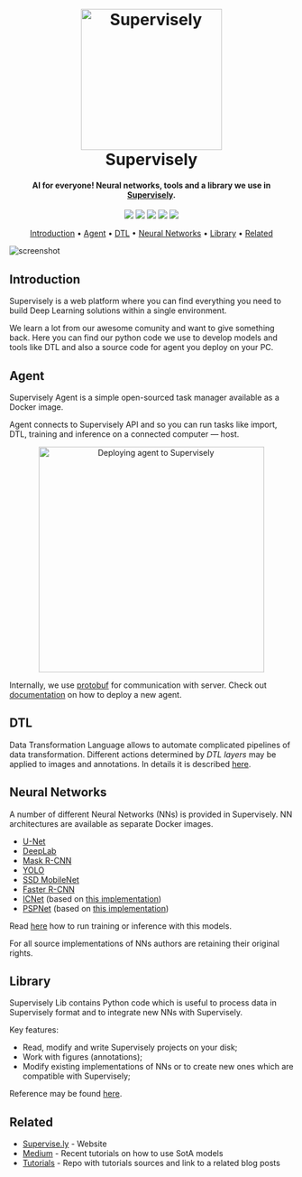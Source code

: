 <h1 align="center">
  <br>
  <a href="https://supervise.ly"><img alt="Supervisely" title="Supervisely" src="https://i.imgur.com/o8QhNOv.png" width="250"></a>
  <br>
  Supervisely
  <br>
</h1>

<h4 align="center">AI for everyone! Neural networks, tools and a library we use in <a href="https://supervise.ly">Supervisely</a>.</h4>

<p align="center">
  <img src="https://img.shields.io/uptimerobot/status/m778791913-8b2f81d0f1c83da85158e2a5.svg">
  <img src="https://img.shields.io/uptimerobot/ratio/m778791913-8b2f81d0f1c83da85158e2a5.svg">
  <img src="https://img.shields.io/github/repo-size/supervisely/supervisely.svg">
  <img src="https://img.shields.io/github/languages/top/supervisely/supervisely.svg">
  <img src="https://img.shields.io/badge/PRs-welcome-brightgreen.svg">
</p>

<p align="center">
  <a href="#introduction">Introduction</a> •
  <a href="#agent">Agent</a> •
  <a href="#dtl">DTL</a> •  
  <a href="#neural-networks">Neural Networks</a> •
  <a href="#library">Library</a> •
  <a href="#related">Related</a>
</p>

![screenshot](https://i.imgur.com/5dzQrrA.gif)

## Introduction

Supervisely is a web platform where you can find everything you need to build Deep Learning solutions within a single environment.

We learn a lot from our awesome comunity and want to give something back. Here you can find our python code we use to develop models and tools like DTL and also a source code for agent you deploy on your PC.

## Agent

Supervisely Agent is a simple open-sourced task manager available as a Docker image.

Agent connects to Supervisely API and so you can run tasks like import, DTL, training and inference on a connected computer — host.

<p align="center">
<img src="https://docs.new.supervise.ly/images/cluster/agent-diagramm.png" alt="Deploying agent to Supervisely" width="400" />
</p>

Internally, we use [protobuf](https://developers.google.com/protocol-buffers/) for communication with server. Check out [documentation](https://docs.new.supervise.ly/cluster/overview/) on how to deploy a new agent.

## DTL

Data Transformation Language allows to automate complicated pipelines of data transformation. Different actions determined by *DTL layers* may be applied to images and annotations. In details it is described [here](https://docs.new.supervise.ly/export/).

## Neural Networks

A number of different Neural Networks (NNs) is provided in Supervisely. NN architectures are available as separate Docker images.

* [U-Net](https://github.com/supervisely/supervisely/tree/master/nn/unet_v2)
* [DeepLab](https://github.com/supervisely/supervisely/tree/master/nn/deeplab_v3plus)
* [Mask R-CNN](https://github.com/supervisely/supervisely/tree/master/nn/tf_mask)
* [YOLO](https://github.com/supervisely/supervisely/tree/master/nn/yolo_v3)
* [SSD MobileNet](https://github.com/supervisely/supervisely/tree/master/nn/tf_ssd)
* [Faster R-CNN](https://github.com/supervisely/supervisely/tree/master/nn/faster_rcnn)
* [ICNet](https://github.com/supervisely/supervisely/tree/master/nn/icnet) (based on [this implementation](https://github.com/hellochick/ICNet-tensorflow))
* [PSPNet](https://github.com/supervisely/supervisely/tree/master/nn/pspnet) (based on [this implementation](https://github.com/hellochick/PSPNet-tensorflow))

Read [here](https://docs.new.supervise.ly/neural-networks/overview/overview/) how to run training or inference with this models.

For all source implementations of NNs authors are retaining their original rights.

## Library

Supervisely Lib contains Python code which is useful to process data in Supervisely format and to integrate new NNs with Supervisely.

Key features:
 * Read, modify and write Supervisely projects on your disk;
 * Work with figures (annotations);
 * Modify existing implementations of NNs or to create new ones which are compatible with Supervisely;

Reference may be found [here](https://docs.new.supervise.ly/sly-lib/).

## Related

- [Supervise.ly](https://supervise.ly) - Website
- [Medium](https://medium.com/@deepsystems) - Recent tutorials on how to use SotA models
- [Tutorials](https://github.com/DeepSystems/supervisely-tutorials) - Repo with tutorials sources and link to a related blog posts

